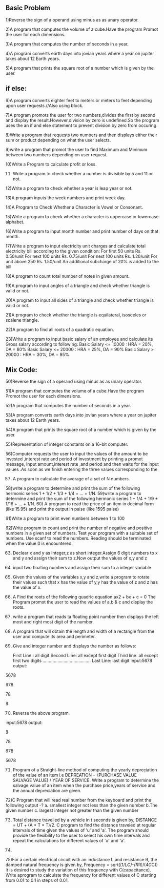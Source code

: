 Basic Problem
--------------------
1)Reverse the sign of a operand using minus as as unary operator.

2)A program that computes the volume of a cube.Have the program Promot the user for each dimensions.

3)A program that computes the number of seconds in a year.

4)A program converts earth days into jovian years where a year on jupiter takes about 12 Earth years.

5)A program that prints the square root of a number which is given by the user.

if else:
---------
6)A program converts eighter feet to meters or meters to feet depending upon user requests.//Also using block.

7)A program promots the user for two numbers,divides the first by second and display the result.However,division by zero is undefined.So the program uses the an if and else statement to prevent division by zero from occuring.

8)Write a program that requests two numbers and then displays either their sum or product depending on what the user selects.

9)write a program that promot the user to find Maximum and Minimum between two numbers depending on user request.

10)Write a Program to calculate profit or loss.

11) Write a program to check whether a number is divisible by 5 and 11 or not.

12)Write a program to check whether a year is leap year or not.

13)A program inputs the week numbers and print week day.

14)A Program to Check Whether a Character is Vowel or Consonant.

15)Write a program to check whether a character is uppercase or lowercase alphabet.

16)Write a program to input month number and print number of days on that month.

17)Write a program to input electricity unit charges and calculate total electricity bill according to the given condition: 
  For first 50 units Rs. 0.50/unit
  For next 100 units Rs. 0.75/unit
  For next 100 units Rs. 1.20/unit
  For unit above 250 Rs. 1.50/unit
  An additional subcharge of 20% is added to the bill

18)A program to count total number of notes in given amount.

19)A program to input angles of a triangle and check whether triangle is valid or not.

20)A program to input all sides of a triangle and check whether triangle is valid or not.

21)A program to check whether the triangle is equilateral, isosceles or scalene triangle.

22)A program to find all roots of a quadratic equation.

23)Write a program to input basic salary of an employee and calculate its Gross salary according to following:
Basic Salary <= 10000 : HRA = 20%, DA = 80%
Basic Salary <= 20000 : HRA = 25%, DA = 90%
Basic Salary > 20000 : HRA = 30%, DA = 95%

Mix Code:
---------

50)Reverse the sign of a operand using minus as as unary operator.

51)A program that computes the volume of a cube.Have the program Promot the user for each dimensions.

52)A program that computes the number of seconds in a year.

53)A program converts earth days into jovian years where a year on jupiter takes about 12 Earth years.

54)A program that prints the square root of a number which is given by the user.

55)Representation of integer constants on a 16-bit computer.

56)Computer requests the user to input the values of the amount to be invested ,interest rate and period of investment by printing a promot message,
			Input amount,interest rate ,and period
and then waits for the input values .As soon as we finish entering the three values corresponding to the

57) A program to calculate the average of a set of N numbers.

58)write a program to determine and print the sum of the following hermonic series
                   1 + 1/2 + 1/3 + 1/4 + ... + 1/N.
59)write a program to determine and print the sum of the following hermonic series
                   1 + 1/4 + 1/9 + 1/16 + ... + 1/N.
60) A program to read the price of an item in decimal form (like 15.95) and print the output in paise (like 1595 paise)

61)Write a program to print even numbers between 1 to 100

62)Write program to count and print the number of negative and positive numbers in a given set of numbers. Test your program with a suitable set of numbers. Use scanf to read the numbers. Reading should be terminated when the value 0 is encountered.

63) Declear x and y as integer,z as short integer.Assign 6 digit numbers to x and y and assign their sum to z.Now output the values of x,y and z

64) input two floating numbers and assign their sum to a integer variable

65) Given the values of the variables x,y and z,write a program to rotate their values such that x has the value of y,y has the value of z and z has the value of x.

66) A Find the roots of the following quadric equation
	ax2 + bx + c = 0
The Program promot the user to read the values of a,b & c and display the roots.

67) write  a program that reads ta floating point number then displays the left most and right most digit of the number.

68) A program that will obtain the length and width of a rectangle from the user and compute its area and perimeter.

69) Give and integer number and displays the number as follows:
	
	First Line : all digit
	Second Line: all except first digit
	Third line: all except first two digits
	.......................................
	Last Line: last digit
input:5678
output:

5678

678

78

8

70) Reverse the above program.

input:5678
output:

8

78

678

5678

71) Program of a Straight-line method of computing the yearly depreciation of the value of an item i.e DEPREATION = (PURCHASE VALUE - SALVAGE VALUE) / YEAR OF SERVICE.
Write a program to determine the salvage value of an item when the purchase price,years of service and the annual depreciation are given.

72)C Program that will read real number from the keyboard and print the following output -?
a. smallest integer not less than the given number 
b.The given number
c. largest integer not greater than the given number 

73) Total distance travelled by a vehicle in t seconds is given by,
      DISTANCE = UT + (A * T * T)/2. 
C program to find the distance traveled at regular intervals of time given the values of 'u' and 'a'. The program should provide the flexibility to the user to select his own time intervals and repeat the calculations for different values of 'u' and 'a'. 

74)

75)For a certain electrical circuit with an industance L and resistance R, the damped natural frequency is given by, 
 		   Frequency = sqrt((1/L*C)-(R*R)/(4*C*C)) 
It is desired to study the variation of this frequency with C(capacitance). Write aprogram to calculate the frequency for different values of C starting from 0.01 to 0.1 in steps of 0.01. 

